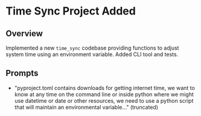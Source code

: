 # Time Sync Project Added

## Overview
Implemented a new `time_sync` codebase providing functions to adjust system time using an environment variable. Added CLI tool and tests.

## Prompts
- "pyproject.toml contains downloads for getting internet time, we want to know at any time on the command line or inside python where we might use datetime or date or other resources, we need to use a python script that will maintain an environmental variable..." (truncated)
